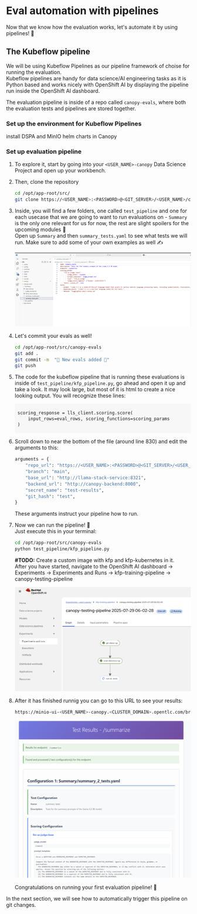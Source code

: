 # Eval automation with pipelines

Now that we know how the evaluation works, let's automate it by using pipelines! 🎢  

## The Kubeflow pipeline

We will be using Kubeflow Pipelines as our pipeline framework of choise for running the evaluation.  
Kubeflow pipelines are handy for data science/AI engineering tasks as it is Python based and works nicely with OpenShift AI by displaying the pipeline run inside the OpenShift AI dashboard.

The evaluation pipeline is inside of a repo called `canopy-evals`, where both the evaluation tests and pipelines are stored together. 

### Set up the environment for Kubeflow Pipelines

install DSPA and MinIO helm charts in Canopy

### Set up evaluation pipeline

1. To explore it, start by going into your `<USER_NAME>-canopy` Data Science Project and open up your workbench.

2. Then, clone the repository 
   ```bash
   cd /opt/app-root/src/
   git clone https://<USER_NAME>:<PASSWORD>@<GIT_SERVER>/<USER_NAME>/canopy-evals.git
   ```
3. Inside, you will find a few folders, one called `test_pipeline` and one for each usecase that we are going to want to run evaluations on - `Summary` is the only one relevant for us for now, the rest are slight spoilers for the upcoming modules 🤫  
Open up `Summary` and then `summary_tests.yaml` to see what tests we will run. Make sure to add some of your own examples as well ✍️

    ![summary_test.png](images/summary_tests.png)

4. Let's commit your evals as well!
   
    ```bash
    cd /opt/app-root/src/canopy-evals
    git add .
    git commit -m  "🌼 New evals added 🌼"
    git push 
    ```

5. The code for the kubeflow pipeline that is running these evaluations is inside of `test_pipeline/kfp_pipeline.py`, go ahead and open it up and take a look. It may look large, but most of it is html to create a nice looking output. You will recognize these lines: 

    <div class="highlight" style="background: #f7f7f7">
    <pre><code class="language- bash">
    scoring_response = lls_client.scoring.score(
        input_rows=eval_rows, scoring_functions=scoring_params
    )
    </code></pre>
    </div>

6. Scroll down to near the bottom of the file (around line 830) and edit the arguments to this:
    ```python
    arguments = {
        "repo_url": "https://<USER_NAME>:<PASSWORD>@<GIT_SERVER>/<USER_NAME>/canopy-evals.git", # 🚨 replace with your own repo URL
        "branch": "main",
        "base_url": "http://llama-stack-service:8321",
        "backend_url": "http://canopy-backend:8000",
        "secret_name": "test-results",
        "git_hash": "test",
    }
    ```
    These arguments instruct your pipeline how to run.


7. Now we can run the pipeline! 🙌  
    Just execute this in your terminal:
    ```bash
    cd /opt/app-root/src/canopy-evals
    python test_pipeline/kfp_pipeline.py
    ```
    **#TODO:** Create a custom image with kfp and kfp-kubernetes in it.  
    After you have started, navigate to the OpenShift AI dashboard -> Experiments -> Experiments and Runs -> kfp-training-pipeline -> canopy-testing-pipeline  

    ![running-kfp-pipeline](images/running-kfp-pipeline.png)
82. After it has finished runnig you can go to this URL to see your results:  
    ```bash
    https://minio-ui-<USER_NAME>-canopy.<CLUSTER_DOMAIN>.opentlc.com/browser/test-results
    ```

    ![test-results](images/test-results.png)

    Congratulations on running your first evaluation pipeline! 🎉


In the next section, we will see how to automatically trigger this pipeline on git changes.